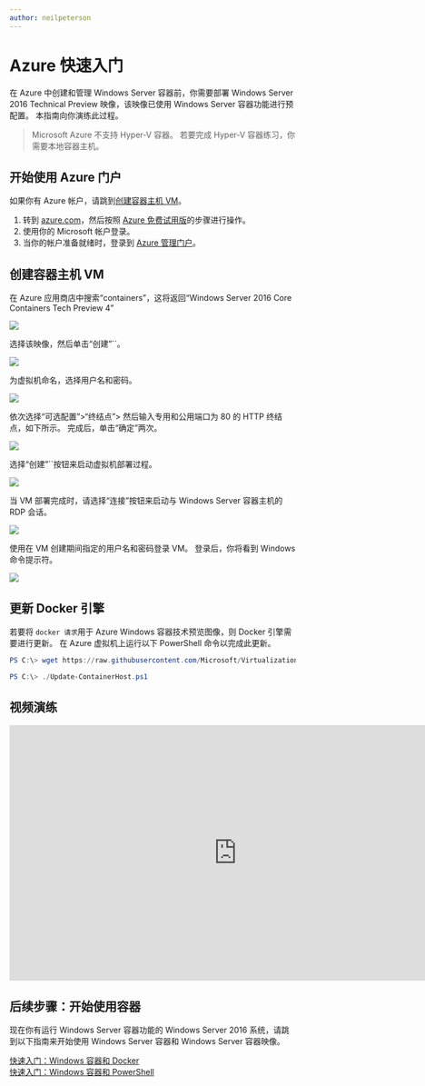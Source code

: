 ```yaml
---
author: neilpeterson
---
```


# Azure 快速入门

在 Azure 中创建和管理 Windows Server 容器前，你需要部署 Windows Server 2016 Technical Preview 映像，该映像已使用 Windows Server 容器功能进行预配置。 本指南向你演练此过程。

> Microsoft Azure 不支持 Hyper-V 容器。 若要完成 Hyper-V 容器练习，你需要本地容器主机。

## 开始使用 Azure 门户

如果你有 Azure 帐户，请跳到[创建容器主机 VM](#CreateacontainerhostVM)。

1. 转到 [azure.com](https://azure.com)，然后按照 [Azure 免费试用版](https://azure.microsoft.com/en-us/pricing/free-trial/)的步骤进行操作。
2. 使用你的 Microsoft 帐户登录。
3. 当你的帐户准备就绪时，登录到 [Azure 管理门户](https://portal.azure.com)。

## 创建容器主机 VM

在 Azure 应用商店中搜索“containers”，这将返回“Windows Server 2016 Core Containers Tech Preview 4”

![](./media/newazure1.png)

选择该映像，然后单击“创建”``。

![](./media/tp41.png)

为虚拟机命名，选择用户名和密码。

![](media/newazure2.png)

依次选择“可选配置”>“终结点”> 然后输入专用和公用端口为 80 的 HTTP 终结点，如下所示。 完成后，单击“确定”两次。

![](./media/newazure3.png)

选择“创建”``按钮来启动虚拟机部署过程。

![](media/newazure2.png)

当 VM 部署完成时，请选择“连接”按钮来启动与 Windows Server 容器主机的 RDP 会话。

![](media/newazure6.png)

使用在 VM 创建期间指定的用户名和密码登录 VM。 登录后，你将看到 Windows 命令提示符。

![](media/newazure7.png)

## 更新 Docker 引擎

若要将 `docker 请求`用于 Azure Windows 容器技术预览图像，则 Docker 引擎需要进行更新。 在 Azure 虚拟机上运行以下 PowerShell 命令以完成此更新。

```powershell
PS C:\> wget https://raw.githubusercontent.com/Microsoft/Virtualization-Documentation/live/windows-server-container-tools/Update-ContainerHost/Update-ContainerHost.ps1 -OutFile Update-ContainerHost.ps1

PS C:\> ./Update-ContainerHost.ps1
```

## 视频演练

<iframe src="https://channel9.msdn.com/Blogs/containers/Quick-Start-Configure-Windows-Server-Containers-in-Microsoft-Azure/player#ccLang=zh-cn" width="800" height="450"  allowFullScreen="true" frameBorder="0" scrolling="no"></iframe>


## 后续步骤：开始使用容器

现在你有运行 Windows Server 容器功能的 Windows Server 2016 系统，请跳到以下指南来开始使用 Windows Server 容器和 Windows Server 容器映像。

[快速入门：Windows 容器和 Docker](./manage_docker.md)  
[快速入门：Windows 容器和 PowerShell](./manage_powershell.md)





<!--HONumber=Mar16_HO3-->


